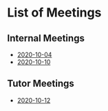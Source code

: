 # List of Meetings

## Internal Meetings
 - [2020-10-04](./internal/2020-10-04.md)
 - [2020-10-10](./internal/2020-10-10.md)

## Tutor Meetings
 - [2020-10-12](./tutor/2020-10-12.md)

